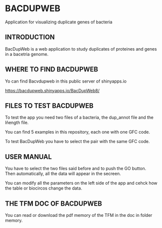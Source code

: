 # BACDUPWEB
Application for visualizing duplicate genes of bacteria

## INTRODUCTION

BacDupWeb is a web application to study duplicates of proteines and genes in a bacetria genome. 


## WHERE TO FIND BACDUPWEB


Yo can find Bacvdupweb in this public server of shinyapps.io



https://bacdupweb.shinyapps.io/BacDupWeb8/



## FILES TO TEST BACDUPWEB

To test the app you need two files of a bacteria, the dup_annot file and the lñength file.

You can find 5 examples in this repository, each one with one GFC code.

To test BacDupWeb you have to select the pair with the same GFC code.


## USER MANUAL

You have to select the two files said before and to push the GO button. Then automatically, all the data will appear in the secreen.

You can modify all the parameters on the left side of the app and cehck how the table or biocircos change the data.




## THE TFM DOC OF BACDUPWEB

You can read or download the pdf memory of the TFM in the doc in folder memory.


